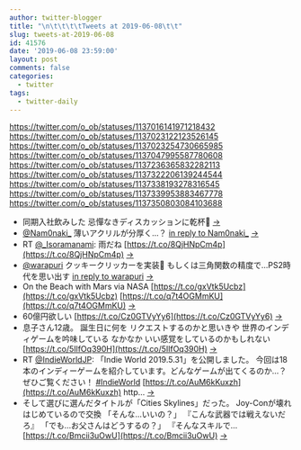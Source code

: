 ```yaml
---
author: twitter-blogger
title: "\n\t\t\t\tTweets at 2019-06-08\t\t"
slug: tweets-at-2019-06-08
id: 41576
date: '2019-06-08 23:59:00'
layout: post
comments: false
categories:
  - twitter
tags:
  - twitter-daily
---
```


https://twitter.com/o_ob/statuses/1137016141971218432 https://twitter.com/o_ob/statuses/1137023122123526145 https://twitter.com/o_ob/statuses/1137023254730665985 https://twitter.com/o_ob/statuses/1137047995587780608 https://twitter.com/o_ob/statuses/1137236365832282113 https://twitter.com/o_ob/statuses/1137322206139244544 https://twitter.com/o_ob/statuses/1137338193278316545 https://twitter.com/o_ob/statuses/1137339953883467778 https://twitter.com/o_ob/statuses/1137350803084103688  

*   同期入社飲みした 忌憚なきディスカッションに乾杯🍻 [->](https://twitter.com/o_ob/statuses/1137016141971218432)
*   [@Nam0naki_](https://twitter.com/Nam0naki_) 薄いアクリルが分厚く...？ [in reply to Nam0naki_](https://twitter.com/Nam0naki_/statuses/1136954624034762752) [->](https://twitter.com/o_ob/statuses/1137023122123526145)
*   RT [@_Isoramanami](https://twitter.com/_Isoramanami): 雨だね [https://t.co/8QjHNpCm4p](https://t.co/8QjHNpCm4p) [->](https://twitter.com/o_ob/statuses/1137023254730665985)
*   [@warapuri](https://twitter.com/warapuri) クッキークリッカーを実装🍪 もしくは三角関数の精度で...PS2時代を思い出す [in reply to warapuri](https://twitter.com/warapuri/statuses/1137009166017474560) [->](https://twitter.com/o_ob/statuses/1137047995587780608)
*   On the Beach with Mars via NASA [https://t.co/gxVtk5Ucbz](https://t.co/gxVtk5Ucbz) [https://t.co/q7t4OGMmKU](https://t.co/q7t4OGMmKU) [->](https://twitter.com/o_ob/statuses/1137236365832282113)
*   60億円欲しい [https://t.co/Cz0GTVyYy6](https://t.co/Cz0GTVyYy6) [->](https://twitter.com/o_ob/statuses/1137322206139244544)
*   息子さん12歳。 誕生日に何を リクエストするのかと思いきや 世界のインディゲームを吟味している なかなか いい感覚をしているのかもしれない [https://t.co/5IlfOq390H](https://t.co/5IlfOq390H) [->](https://twitter.com/o_ob/statuses/1137338193278316545)
*   RT [@IndieWorldJP](https://twitter.com/IndieWorldJP): 「Indie World 2019.5.31」を公開しました。 今回は18本のインディーゲームを紹介しています。どんなゲームが出てくるのか…？ぜひご覧ください！ [#IndieWorld](https://twitter.com/search?q=%23IndieWorld&src=hash) [https://t.co/AuM6kKuxzh](https://t.co/AuM6kKuxzh) http… [->](https://twitter.com/o_ob/statuses/1137339953883467778)
*   そして選びに選んだタイトルが「Cities Skylines」だった。 Joy-Conが壊れはじめているので交換 「そんな...いいの？」 『こんな武器では戦えないだろ』 「でも...お父さんはどうするの？」 『そんなスキルで… [https://t.co/Bmcii3uOwU](https://t.co/Bmcii3uOwU) [->](https://twitter.com/o_ob/statuses/1137350803084103688)
